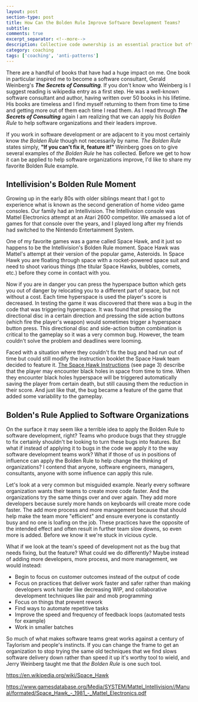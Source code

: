 ```yaml
---
layout: post
section-type: post
title: How Can the Bolden Rule Improve Software Development Teams?
subtitle: 
comments: true
excerpt_separator: <!--more-->
description: Collective code ownership is an essential practice but often misapplied in enterprises and multi-team software organizations, leading to churn, expensive integration bugs, and morale issues. Conway's Law can help to organize teams to get the benefits of collective code ownership.
category: coaching
tags: ['coaching', 'anti-patterns']
---
```


There are a handful of books that have had a huge impact on me. One book in particular inspired me to become a software consultant, Gerald Weinberg's _**The Secrets of Consulting**_. If you don't know who Weinberg is I suggest reading is wikipedia entry as a first step. He was a well-known software consultant and author, having written over 50 books in his lifetime. His books are timeless and I find myself returning to them from time to time and getting more out of them each time I read them. As I read through **_The Secrets of Consulting_** again I am realizing that we can apply his _Bolden Rule_ to help software organizations and their leaders improve. 

<BOLDEN RULE QUOTE HERE>

If you work in software development or are adjacent to it you most certainly know _the Bolden Rule_ though not necessarily by name. _The Bolden Rule_ states simply, **"If you can't fix it, feature it!"** Weinberg goes on to give several examples of _the Bolden Rule_ he has collected. Before we get to how it can be applied to help software organizations improve, I'd like to share my favorite Bolden Rule example.

## Intellivision's Bolden Rule Moment

Growing up in the early 80s with older siblings meant that I got to experience what is known as the second generation of home video game consoles. Our family had an Intellivision. The Intellivision console was Mattel Electronics attempt at an Atari 2600 competitor. We amassed a lot of games for that console over the years, and I played long after my friends had switched to the Nintendo Entertainment System. 

One of my favorite games was a game called Space Hawk, and it just so happens to be the Intellivision's Bolden Rule moment. Space Hawk was Mattel's attempt at their version of the popular game, Asteroids. In Space Hawk you are floating through space with a rocket-powered space suit and need to shoot various things (the titular Space Hawks, bubbles, comets, etc.) before they come in contact with you. 

Now if you are in danger you can press the hyperspace button which gets you out of danger by relocating you to a different part of space, but not without a cost. Each time hyperspace is used the player's score is decreased. In testing the game it was discovered that there was a bug in the code that was triggering hyperspace. It was found that pressing the directional disc in a certain direction and pressing the side action buttons (which fire the player's weapon) would sometimes trigger a hyperspace button press. This directional disc and side-action button combination is critical to the gameplay so it was a very common bug. However, the team couldn't solve the problem and deadlines were looming. 

Faced with a situation where they couldn't fix the bug and had run out of time but could still modify the instruction booklet the Space Hawk team decided to feature it. [The Space Hawk Instructions](https://www.gamesdatabase.org/Media/SYSTEM/Mattel_Intellivision//Manual/formated/Space_Hawk_-_1981_-_Mattel_Electronics.pdf) (see page 3) describe that the player may encounter black holes in space from time to time. When they encounter black holes hyperspace will be triggered automatically saving the player from certain death, but still causing them the reduction in their score. And just like that, the bug became a feature of the game that added some variability to the gameplay. 

## Bolden's Rule Applied to Software Organizations

On the surface it may seem like a terrible idea to apply the Bolden Rule to software development, right? Teams who produce bugs that they struggle to fix certainly shouldn't be looking to turn these bugs into features. But what if instead of applying it to bugs in the code we apply it to the way software development teams work? What if those of us in positions of influence can apply the Bolden Rule to help change the thinking of organizations? I contend that anyone, software engineers, managers, consultants, anyone with some influence can apply this rule. 

Let's look at a very common but misguided example. Nearly every software organization wants their teams to create more code faster. And the organizations try the same things over and over again. They add more developers because surely more hands on keyboards will create more code faster. The add more process and more management because that should help make the team more "efficient" and ensure everyone is constantly busy and no one is loafing on the job. These practices have the opposite of the intended effect and often result in further team slow downs, so even more is added. Before we know it we're stuck in vicious cycle. 

What if we look at the team's speed of development not as the bug that needs fixing, but the feature? What could we do differently? Maybe instead of adding more developers, more process, and more management, we would instead:

* Begin to focus on customer outcomes instead of the output of code
* Focus on practices that deliver work faster and safer rather than making developers work harder like decreasing WIP, and collaborative development techniques like pair and mob programming
* Focus on things that prevent rework
* Find ways to automate repetitive tasks
* Improve the speed and frequency of feedback loops (automated tests for example) 
* Work in smaller batches

So much of what makes software teams great works against a century of Taylorism and people's instincts. If you can change the frame to get an organization to stop trying the same old techniques that we find slows software delivery down rather than speed it up it's worthy tool to wield, and Jerry Weinberg taught me that _the Bolden Rule_ is one such tool.

https://en.wikipedia.org/wiki/Space_Hawk


https://www.gamesdatabase.org/Media/SYSTEM/Mattel_Intellivision//Manual/formated/Space_Hawk_-_1981_-_Mattel_Electronics.pdf
